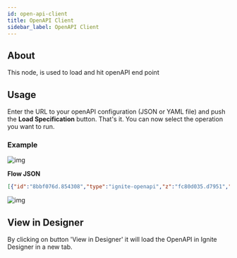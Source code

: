 ```yaml
---
id: open-api-client
title: OpenAPI Client
sidebar_label: OpenAPI Client
---
```


## About

This node, is used to load and hit openAPI end point


## Usage

Enter the URL to your openAPI configuration (JSON or YAML file) and push the <b>Load Specification</b> button. That's it. You can now select the operation you want to run.

### Example

![img](/assets/docs/open-api/ignite-open-api-client-example.png)

<!-- ![img](/assets/docs/open-api/ignite-open-api-client-example-low.png) -->

<b>Flow JSON</b>

~~~json
[{"id":"8bbf076d.854308","type":"ignite-openapi","z":"fc80d035.d7951","name":"","openApiUrl":"https://ignite-aux.herokuapp.com/schema/v2","api":"pet","operation":"findPetsByStatus","operationData":{"name":"Finds Pets by status"},"errorHandling":"","parameters":{"query status":{"name":"status","in":"query","required":true,"value":"available","isActive":true,"inputType":{}}},"contentType":"application/json","outputs":1,"x":460,"y":880,"wires":[["9b986a29.be9858"]]}]
~~~

![img](/assets/docs/open-api/ignite-open-api-client.gif)

## View in Designer

By clicking on button 'View in Designer' it will load the OpenAPI in Ignite Designer in a new tab.